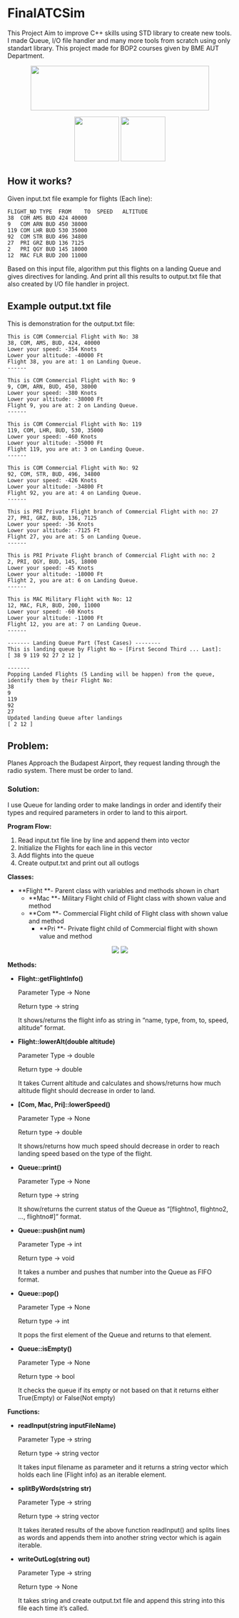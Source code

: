 # FinalATCSim

This Project Aim to improve C++ skills using STD library to create new tools. I made Queue, I/O file handler and many more tools from scratch using only standart library. This project made for BOP2 courses given by BME AUT Department.

<p align="center">
  <img width="400" height="100" src="https://user-images.githubusercontent.com/63854390/168567286-37e46891-b19b-4209-8038-9b142c753dfe.png">
</p>

<p align="center">
  <img width="100" height="100" src="https://user-images.githubusercontent.com/63854390/168570117-8d72bae4-517d-4b2f-ace3-a8874a182321.png">
  <img width="100" height="100" src="https://user-images.githubusercontent.com/63854390/168570722-d527ff13-3dd6-4169-857a-3a4d3db0dc33.png">
</p>



## How it works?

Given input.txt file example for flights (Each line):

```
FLIGHT_NO TYPE	FROM	TO	SPEED	ALTITUDE
38	COM	AMS	BUD	424	40000
9	COM	ARN	BUD	450	38000
119	COM	LHR	BUD	530	35000
92	COM	STR	BUD	496	34800
27	PRI	GRZ	BUD	136	7125
2	PRI	QGY	BUD	145	18000
12	MAC	FLR	BUD	200	11000
```


Based on this input file, algorithm put this flights on a landing Queue and gives directives for landing. And print all this results to output.txt file that also created by I/O file handler in project.

## Example output.txt file
This is demonstration for the output.txt file:
```
This is COM Commercial Flight with No: 38
38, COM, AMS, BUD, 424, 40000
Lower your speed: -354 Knots
Lower your altitude: -40000 Ft
Flight 38, you are at: 1 on Landing Queue.
------

This is COM Commercial Flight with No: 9
9, COM, ARN, BUD, 450, 38000
Lower your speed: -380 Knots
Lower your altitude: -38000 Ft
Flight 9, you are at: 2 on Landing Queue.
------

This is COM Commercial Flight with No: 119
119, COM, LHR, BUD, 530, 35000
Lower your speed: -460 Knots
Lower your altitude: -35000 Ft
Flight 119, you are at: 3 on Landing Queue.
------

This is COM Commercial Flight with No: 92
92, COM, STR, BUD, 496, 34800
Lower your speed: -426 Knots
Lower your altitude: -34800 Ft
Flight 92, you are at: 4 on Landing Queue.
------

This is PRI Private Flight branch of Commercial Flight with no: 27
27, PRI, GRZ, BUD, 136, 7125
Lower your speed: -36 Knots
Lower your altitude: -7125 Ft
Flight 27, you are at: 5 on Landing Queue.
------

This is PRI Private Flight branch of Commercial Flight with no: 2
2, PRI, QGY, BUD, 145, 18000
Lower your speed: -45 Knots
Lower your altitude: -18000 Ft
Flight 2, you are at: 6 on Landing Queue.
------

This is MAC Military Flight with No: 12
12, MAC, FLR, BUD, 200, 11000
Lower your speed: -60 Knots
Lower your altitude: -11000 Ft
Flight 12, you are at: 7 on Landing Queue.
------

------- Landing Queue Part (Test Cases) --------
This is landing queue by Flight No ~ [First Second Third ... Last]:
[ 38 9 119 92 27 2 12 ]

-------
Popping Landed Flights (5 Landing will be happen) from the queue, identify them by their Flight No:
38
9
119
92
27
Updated landing Queue after landings
[ 2 12 ]
```




## Problem:

Planes Approach the Budapest Airport, they request landing through the radio system. There must be order to land.

### Solution:

I use Queue for landing order to make landings in order and identify their types and required parameters in order to land to this airport.

**Program Flow:**



1. Read input.txt file line by line and append them into vector
2. Initialize the Flights for each line in this vector
3. Add flights into the queue
4. Create output.txt and print out all outlogs

**Classes:**



* **Flight **- Parent class with variables and methods shown in chart
    * **Mac **- Military Flight child of Flight class with shown value and method
    * **Com **- Commercial Flight child of Flight class with shown value and method
        * **Pri **- Private flight child of Commercial flight with shown value and method


<p align="center">
  <img src="https://user-images.githubusercontent.com/63854390/168645177-55f06ae0-69a2-4df7-85cf-e4d377073eb3.png>
</p>




* **Queue **- Class that has DMA abilities, elements in queue also have linked list ability to point to each other(Node Struct).

<p align="center">
  <img src="https://user-images.githubusercontent.com/63854390/168645241-5c698f9b-afb6-4142-b758-3c2de0a21e93.png">
</p>


**Methods:**



* **Flight::getFlightInfo()**

    Parameter Type -> None


    Return type -> string


    It shows/returns the flight info as string in “name, type, from, to, speed, altitude” format.

* **Flight::lowerAlt(double altitude)**

    Parameter Type -> double


    Return type -> double


    It takes Current altitude and calculates and shows/returns how much altitude flight should decrease in order to land.

* **[Com, Mac, Pri]::lowerSpeed()**

    Parameter Type -> None


    Return type -> double


    It shows/returns how much speed should decrease in order to reach landing speed based on the type of the flight.

* **Queue::print()**

    Parameter Type -> None


    Return type -> string


    It show/returns the current status of the Queue as “[flightno1, flightno2, …, flightno#]” format.

* **Queue::push(int num)**

    Parameter Type -> int


    Return type -> void


    It takes a number and pushes that number into the Queue as FIFO format.

* **Queue::pop()**

    Parameter Type -> None


    Return type -> int


    It pops the first element of the Queue and returns to that element.

* **Queue::isEmpty()**

    Parameter Type -> None


    Return type -> bool


    It checks the queue if its empty or not based on that it returns either True(Empty) or False(Not empty)


**Functions:**



* **readInput(string inputFileName)**

    Parameter Type -> string


    Return type -> string vector


    It takes input filename as parameter and it returns a string vector which holds each line (Flight info) as an iterable element.

* **splitByWords(string str)**

    Parameter Type -> string


    Return type -> string vector


    It takes iterated results of the above function readInput() and splits lines as words and appends them into another string vector which is again iterable.

* **writeOutLog(string out)**

    Parameter Type -> string


    Return type -> None


    It takes string and create output.txt file and append this string into this file each time it’s called.
